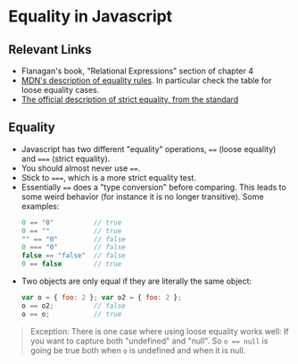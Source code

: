 # Equality in Javascript

## Relevant Links

- Flanagan's book, "Relational Expressions" section of chapter 4
- [MDN's description of equality rules](https://developer.mozilla.org/en-US/docs/Web/JavaScript/Equality_comparisons_and_sameness). In particular check the table for loose equality cases.
- [The official description of strict equality, from the standard](http://ecma-international.org/ecma-262/5.1/#sec-11.9.6)

## Equality

- Javascript has two different "equality" operations, `==` (loose equality) and `===` (strict equality).
- You should almost never use `==`.
- Stick to `===`, which is a more strict equality test.
- Essentially `==` does a "type conversion" before comparing. This leads to some weird behavior (for instance it is no longer transitive). Some examples:
    ```js
    0 == "0"          // true
    0 == ""           // true
    "" == "0"         // false
    0 === "0"         // false
    false == "false"  // false
    0 == false        // true
    ```
- Two objects are only equal if they are literally the same object:
    ```js
    var o = { foo: 2 }; var o2 = { foo: 2 };
    o == o2;          // false
    o == o;           // true
    ```

> Exception: There is one case where using loose equality works well: If you want to capture both "undefined" and "null". So `o == null` is going be true both when `o` is undefined and when it is null.
